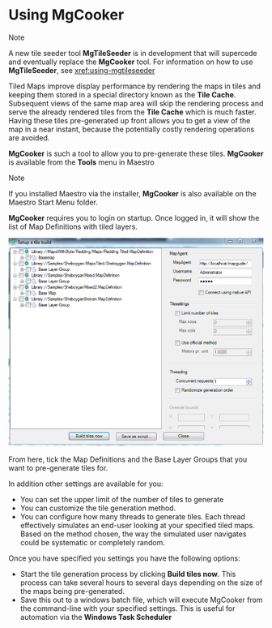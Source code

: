 # Using MgCooker

> [!NOTE]
> A new tile seeder tool **MgTileSeeder** is in development that will supercede and eventually replace the **MgCooker** tool. For
> information on how to use **MgTileSeeder**, see <xref:using-mgtileseeder>

Tiled Maps improve display performance by rendering the maps in tiles and keeping them stored in a special directory
known as the **Tile Cache**. Subsequent views of the same map area will skip the rendering process and serve the already
rendered tiles from the **Tile Cache** which is much faster. Having these tiles pre-generated up front allows you to
get a view of the map in a near instant, because the potentially costly rendering operations are avoided.

**MgCooker** is such a tool to allow you to pre-generate these tiles. **MgCooker** is available from the **Tools** menu in Maestro

> [!NOTE]
> If you installed Maestro via the installer, **MgCooker** is also available on the Maestro Start Menu folder.

**MgCooker** requires you to login on startup. Once logged in, it will show the list of Map Definitions with
tiled layers.

![](../images/mgcooker_main.png)

From here, tick the Map Definitions and the Base Layer Groups that you want to pre-generate tiles for.

In addition other settings are available for you:

 * You can set the upper limit of the number of tiles to generate
 * You can customize the tile generation method.
 * You can configure how many threads to generate tiles. Each thread effectively simulates an end-user looking at your specified tiled maps. Based on the method chosen, the way the simulated user navigates could be systematic or completely random.

Once you have specified you settings you have the following options:

 * Start the tile generation process by clicking **Build tiles now**. This process can take several hours to several days depending on the size of the maps being pre-generated.
 * Save this out to a windows batch file, which will execute MgCooker from the command-line with your specified settings. This is useful for automation via the **Windows Task Scheduler**